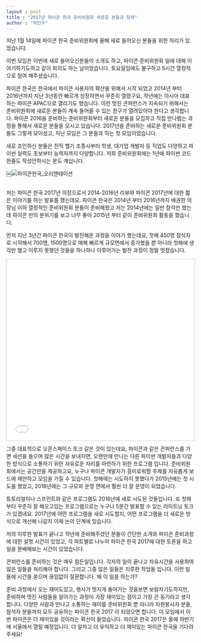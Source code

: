 ```yaml
---
layout : post
title : "2017년 파이콘 한국 준비위원회 새로운 분들과 함께"
author : "박민우"
---
```


지난 1월 14일에 파이콘 한국 준비위원회에 올해 새로 들어오신 분들을 위한 자리가 있었습니다.

이번 모임은 이번에 새로 들어오신분들이 소개도 하고, 파이콘 준비위원회 일에 대해 이야기하기도하고 같이 회의도 하는 날이었습니다. 토요일임에도 불구하고 5시간 열정적으로 참여 해주셨습니다.

파이콘 한국은 한국에서 파이콘 사용자의 확산을 위해서 시작 되었고 2014년 부터 2016년까지 지난 3년동안 빠르게 성장하면서 꾸준히 열렸구요, 작년에는 아시아 대표하는 파이콘 APAC으로 열리기도 했습니다. 이런 멋진 콘퍼런스가 지속되기 위해서는 준비위원회에 새로운 분들이 계속 들어올 수 있는 창구가 열려있어야 한다고 생각합니다. 파이콘 2016을 준비하는 준비위원회부터 새로운 분들을 모집하고 직접 만나뵙는 과정을 통해서 새로운 분들을 모시고 있습니다. 2017년을 준비하는 새로운 준비위원회 분들도 그렇게 모이셨고, 지난 모임은 그 분들과 하는 첫 모임이었습니다.

새로 조인하신 분들은 전직 헬기 조종사부터 학생, 대기업 개발자 등 직업도 다양하고 파이썬 실력도 초보부터 능력자까지 다양합니다. 저희 준비위원회에는 1년에 파이썬 코드 한줄도 작성안하시는 분도 계십니다.

￼![파이콘한국_오리엔테이션](/assets/2017/pycon_ot.jpg)  
<br/>

저는 파이콘 한국 2017년 의장으로서 2014-2016년 리뷰와 파이콘 2017년에 대한 짧은 이야기를 하는 발표를 했는데요. 파이콘 한국은 2014년 부터 2016년까지 배권한 의장님 이하 열정적인 준비위원회 분들이 준비해왔고 저는 2014년에는 일반 참석만 했는데 파이콘 만의 분위기를 보고 너무 좋아 2015년 부터 같이 준비위원회 활동을 했습니다.

먼저 지난 3년간 파이콘 한국이 발전해온 과정을 이야기 했는데요, 첫해 450명 참석자로 시작해서 700명, 1500명으로 매해 빠르게 규모면에서 증가했을 뿐 아니라 첫해에 생각만 했고 이루지 못했던 것들을 하나하나 이루어가는 발전 과정이 정말 멋졌습니다.

<iframe src="//www.slideshare.net/slideshow/embed_code/key/kMM7WRkuaqDh0" width="595" height="485" frameborder="0" marginwidth="0" marginheight="0" scrolling="no" style="border:1px solid #CCC; border-width:1px; margin-bottom:5px; max-width: 100%;" allowfullscreen> </iframe> <div style="margin-bottom:5px"> </div>
그중 대표적으로 오픈스페이스 토크 같은 것이 있는데요, 파이콘과 같은 콘퍼런스를 가면 세션을 들으며 많은 시간을 보내지면, 오랜만에 만나는 다른 파이썬 개발자들과 다양한 방식으로 소통하기 위한 자유로운 자리를 마련하기 위한 프로그램 입니다. 준비위원회에서는 공간만을 제공하고요, 누구나 파이콘 개발자가 흥미로워할 주제를 자유롭게 보드에 제안하고 모임을 가질 수 있습니다. 첫해에는 시도하지 못했다가 2015년에는 첫 시도를 했었고, 2016년에는 그 규모와 운영 면에서 훨씬 더 잘 운영이 되었습니다.

튜토리얼이나 스프린트와 같은 프로그램도 2016년에 새로 시도된 것들입니다. 또 첫해 부터 꾸준히 잘 해오고있는 프로그램으로는 누구나 5분간 발표할 수 있는 라이트닝 토크가 있겠네요. 2017년에 어떤 프로그램을 새로 시도할지, 어떤 프로그램을 더 새로운 방식으로 개선해 나갈지 이제 논의 단계에 있습니다.

저의 지루한 발표가 끝나고 작년에 준비해주셨던 분들이 간단한 소개와 파이콘 준비과정에 대한 설명 시간이 있었고, 각 파트별로 나누어 파이콘 한국 2017에 대한 토론을 하고 일을 분배해보는 시간이 있었습니다. 

콘퍼런스를 준비하는 것은 매우 힘든일입니다. 각자의 일이 끝나고 자유시간을 사용하여 많은 일들을 처리해야 합니다. 그리고 그중 많은 일들은 지루한 작업들 입니다. 이런 일들에 시간을 쏟으며 끊임없이 질문합니다. 왜 이 일을 하는가?

준비 과정에서 오는 재미도있고, 행사가 멋지게 돌아가는 것을보면 보람차기도하지만, 준비하며 멋진 사람들을 알아가는 과정이 가장 재미있는 점이고 가장 큰 동기라고 생각합니다. 다양한 사람과 만나고 소통하는 재미를 준비위원회 뿐 아니라 자원봉사자 분들, 참석자 분들까지 모두 공유하는 파이콘 한국 2017 이 되었으면 합니다. 이 모임에서 이번 파이콘은 더 재미있을 것이라는 확신이 들었습니다.
파이콘 한국 2017은 올해 하반기에 서울에서 열릴 예정입니다. 더 알차고 더 유익하고 더 재미있는 파이콘 한국을 기다려 주세요!